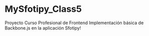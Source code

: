 MySfotipy_Class5
================

Proyecto Curso Profesional de Frontend
Implementación básica de Backbone.js en la aplicación Sfotipy!